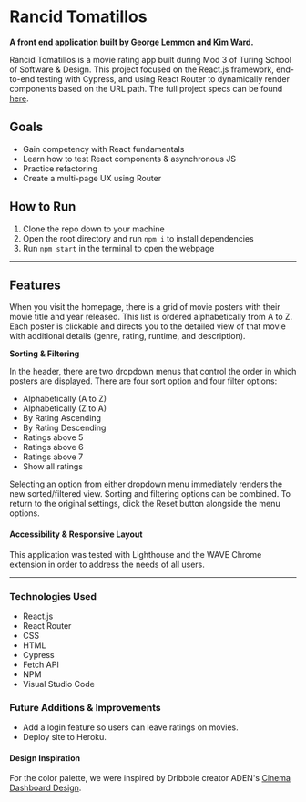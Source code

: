 # Rancid Tomatillos

**A front end application built by [George Lemmon](https://github.com/GALemmon) and [Kim Ward](https://github.com/kmewrd).**

Rancid Tomatillos is a movie rating app built during Mod 3 of Turing School of Software & Design. This project focused on the React.js framework, end-to-end testing with Cypress, and using React Router to dynamically render components based on the URL path. The full project specs can be found [here](https://frontend.turing.edu/projects/module-3/rancid-tomatillos-v3.html).

## Goals

- Gain competency with React fundamentals
- Learn how to test React components & asynchronous JS
- Practice refactoring
- Create a multi-page UX using Router

## How to Run

1. Clone the repo down to your machine
2. Open the root directory and run `npm i` to install dependencies
3. Run `npm start` in the terminal to open the webpage

---

## Features

When you visit the homepage, there is a grid of movie posters with their movie title and year released. This list is ordered alphabetically from A to Z. Each poster is clickable and directs you to the detailed view of that movie with additional details (genre, rating, runtime, and description).

**Sorting & Filtering**

In the header, there are two dropdown menus that control the order in which posters are displayed. There are four sort option and four filter options:
- Alphabetically (A to Z)
- Alphabetically (Z to A)
- By Rating Ascending
- By Rating Descending
- Ratings above 5
- Ratings above 6
- Ratings above 7
- Show all ratings

Selecting an option from either dropdown menu immediately renders the new sorted/filtered view. Sorting and filtering options can be combined. To return to the original settings, click the Reset button alongside the menu options.

#### Accessibility & Responsive Layout

This application was tested with Lighthouse and the WAVE Chrome extension in order to address the needs of all users.

---

### Technologies Used
- React.js
- React Router
- CSS
- HTML
- Cypress
- Fetch API
- NPM
- Visual Studio Code

### Future Additions & Improvements
- Add a login feature so users can leave ratings on movies.
- Deploy site to Heroku.

#### Design Inspiration
For the color palette, we were inspired by Dribbble creator ADEN's [Cinema Dashboard Design](https://dribbble.com/shots/15401391-Cinema-Dashboard-Design).